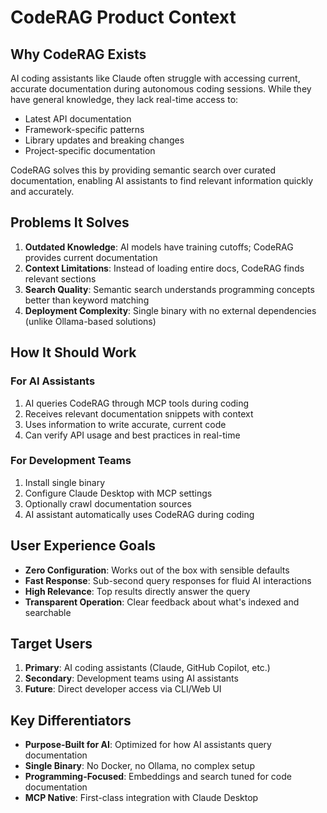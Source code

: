 # CodeRAG Product Context

## Why CodeRAG Exists
AI coding assistants like Claude often struggle with accessing current, accurate documentation during autonomous coding sessions. While they have general knowledge, they lack real-time access to:
- Latest API documentation
- Framework-specific patterns
- Library updates and breaking changes
- Project-specific documentation

CodeRAG solves this by providing semantic search over curated documentation, enabling AI assistants to find relevant information quickly and accurately.

## Problems It Solves
1. **Outdated Knowledge**: AI models have training cutoffs; CodeRAG provides current documentation
2. **Context Limitations**: Instead of loading entire docs, CodeRAG finds relevant sections
3. **Search Quality**: Semantic search understands programming concepts better than keyword matching
4. **Deployment Complexity**: Single binary with no external dependencies (unlike Ollama-based solutions)

## How It Should Work

### For AI Assistants
1. AI queries CodeRAG through MCP tools during coding
2. Receives relevant documentation snippets with context
3. Uses information to write accurate, current code
4. Can verify API usage and best practices in real-time

### For Development Teams
1. Install single binary
2. Configure Claude Desktop with MCP settings
3. Optionally crawl documentation sources
4. AI assistant automatically uses CodeRAG during coding

## User Experience Goals
- **Zero Configuration**: Works out of the box with sensible defaults
- **Fast Response**: Sub-second query responses for fluid AI interactions
- **High Relevance**: Top results directly answer the query
- **Transparent Operation**: Clear feedback about what's indexed and searchable

## Target Users
1. **Primary**: AI coding assistants (Claude, GitHub Copilot, etc.)
2. **Secondary**: Development teams using AI assistants
3. **Future**: Direct developer access via CLI/Web UI

## Key Differentiators
- **Purpose-Built for AI**: Optimized for how AI assistants query documentation
- **Single Binary**: No Docker, no Ollama, no complex setup
- **Programming-Focused**: Embeddings and search tuned for code documentation
- **MCP Native**: First-class integration with Claude Desktop
